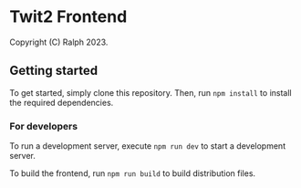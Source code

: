 # Twit2 Frontend

Copyright (C) Ralph 2023.

## Getting started

To get started, simply clone this repository. Then, run `npm install` to install the required dependencies.

### For developers

To run a development server, execute `npm run dev` to start a development server.

To build the frontend, run `npm run build` to build distribution files.